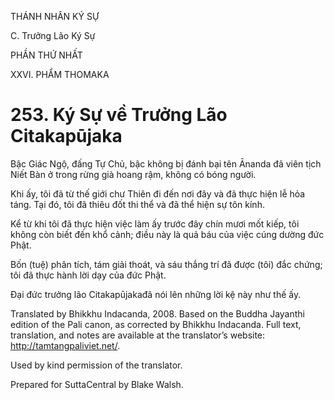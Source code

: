 THÁNH NHÂN KÝ SỰ

C. Trưởng Lão Ký Sự

PHẦN THỨ NHẤT

XXVI. PHẨM THOMAKA

# 253\. Ký Sự về Trưởng Lão Citakapūjaka

Bậc Giác Ngộ, đấng Tự Chủ, bậc không bị đánh bại tên Ānanda đã viên tịch Niết Bàn ở trong rừng già hoang rậm, không có bóng người.

Khi ấy, tôi đã từ thế giới chư Thiên đi đến nơi đây và đã thực hiện lễ hỏa táng. Tại đó, tôi đã thiêu đốt thi thể và đã thể hiện sự tôn kính.

Kể từ khi tôi đã thực hiện việc làm ấy trước đây chín mươi mốt kiếp, tôi không còn biết đến khổ cảnh; điều này là quả báu của việc cúng dường đức Phật.

Bốn (tuệ) phân tích, tám giải thoát, và sáu thắng trí đã được (tôi) đắc chứng; tôi đã thực hành lời dạy của đức Phật.

Đại đức trưởng lão Citakapūjakađã nói lên những lời kệ này như thế ấy.

Translated by Bhikkhu Indacanda, 2008. Based on the Buddha Jayanthi edition of the Pali canon, as corrected by Bhikkhu Indacanda. Full text, translation, and notes are available at the translator’s website: http://tamtangpaliviet.net/.

Used by kind permission of the translator.

Prepared for SuttaCentral by Blake Walsh.